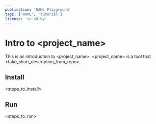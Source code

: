 ```yaml
---
publication: 'RAML Playground'
tags: ['RAML', 'tutorial']
license: 'cc-40-by'
---
```


# Intro to <project_name>

This is an introduction to <project_name>. <project_name> is a tool that <take_short_description_from_repo>.

## Install

<steps_to_install>


## Run

<steps_to_run>

<script src="https://gist.github.com/6407f4f4e257742e733d79529e1288b0"></script>
